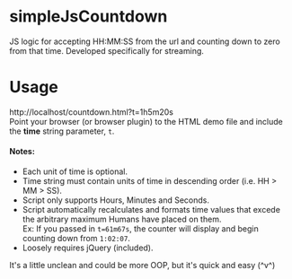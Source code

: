 # simpleJsCountdown
JS logic for accepting HH:MM:SS from the url and counting down to zero from that time. Developed specifically for streaming.

# Usage
http://localhost/countdown.html?t=1h5m20s<br>
Point your browser (or browser plugin) to the HTML demo file and include the **time** string parameter, `t`.

#### Notes:
* Each unit of time is optional.
* Time string must contain units of time in descending order (i.e. HH > MM > SS).
* Script only supports Hours, Minutes and Seconds.
* Script automatically recalculates and formats time values that excede the arbitrary maximum Humans have placed on them.<br>
  Ex: If you passed in `t=61m67s`, the counter will display and begin counting down from `1:02:07`.
* Loosely requires jQuery (included).

It's a little unclean and could be more OOP, but it's quick and easy (^v^)
